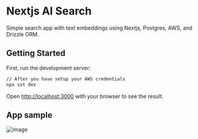 # Nextjs AI Search

Simple search app with text embeddings using Nextjs, Postgres, AWS, and Drizzle ORM.

## Getting Started

First, run the development server:

```bash
// After you have setup your AWS credentials
npx sst dev
```

Open [http://localhost:3000](http://localhost:3000) with your browser to see the result.

## App sample
![image](https://github.com/user-attachments/assets/cdc34997-70c1-444e-b407-46b4e9159f3e)
